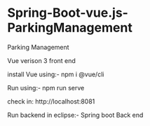# Spring-Boot-vue.js-ParkingManagement
Parking Management

Vue verison 3 front end


install Vue using:-
npm i @vue/cli



Run using:- 
npm run serve

check in: http://localhost:8081

Run backend in eclipse:-
Spring boot Back end
